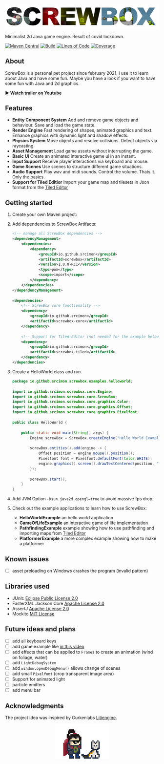 ![Project Logo](docs/logo.png)

Minimalist 2d Java game engine. Result of covid lockdown.

[![Maven Central](https://img.shields.io/maven-central/v/io.github.srcimon/screwbox)](https://search.maven.org/artifact/io.github.srcimon/screwbox)
[![Build](https://github.com/srcimon/screwbox/actions/workflows/build.yml/badge.svg)](https://github.com/srcimon/screwbox/actions/workflows/build.yml)
[![Lines of Code](https://sonarcloud.io/api/project_badges/measure?project=srcimon_screwbox&metric=ncloc)](https://sonarcloud.io/summary/new_code?id=srcimon_screwbox)
[![Coverage](https://sonarcloud.io/api/project_badges/measure?project=srcimon_screwbox&metric=coverage)](https://sonarcloud.io/summary/new_code?id=srcimon_screwbox)

## About

ScrewBox is a personal pet project since february 2021. I use it to learn about Java and have some fun. Maybe you have a
look if you want to have some fun with Java and 2d graphics.

**[▶ Watch trailer on Youtube](https://www.youtube.com/watch?v=fg5MJDx78SQ)**

## Features

- **Entity Component System** Add and remove game objects and behaviour. Save and load the game state.
- **Render Engine** Fast rendering of shapes, animated graphics and text. Enhance graphics with dynamic light and shadow
  effects.
- **Physics System** Move objects and resolve collisions. Detect objects via raycasting.
- **Asset Management** Load game assets without interrupting the game.
- **Basic UI** Create an animated interactive game ui in an instant.
- **Input Support** Receive player interactions via keyboard and mouse.
- **Game Scenes** Use scenes to structure different game situations.
- **Audio Support** Play wav and midi sounds. Control the volume. Thats it. Only the basics.
- **Support for Tiled Editior** Import your game map and tilesets in Json format from
  the [Tiled Editor](https://www.mapeditor.org)

## Getting started

1. Create your own Maven project:

2. Add dependencies to ScrewBox Artifacts:

    ``` xml
   <!-- manage all ScrewBox dependencies -->
    <dependencyManagement>
        <dependencies>
            <dependency>
                <groupId>io.github.srcimon</groupId>
                <artifactId>screwbox</artifactId>
                <version>1.0.0-RC1</version>
                <type>pom</type>
                <scope>import</scope>
            </dependency>
        </dependencies>
    </dependencyManagement>
   
    <dependencies>
        <!-- ScrewBox core functionality -->
        <dependency>
            <groupId>io.github.srcimon</groupId>
            <artifactId>screwbox-core</artifactId>
        </dependency>
   
        <!-- Support for Tiled-Editor (not needed for the example below) -->
        <dependency>
            <groupId>io.github.srcimon</groupId>
            <artifactId>screwbox-tiled</artifactId>
        </dependency>
    </dependencies>
    ```

3. Create a HelloWorld class and run.

    ``` java
    package io.github.srcimon.screwbox.examples.helloworld;
    
    import io.github.srcimon.screwbox.core.Engine;
    import io.github.srcimon.screwbox.core.ScrewBox;
    import io.github.srcimon.screwbox.core.graphics.Color;
    import io.github.srcimon.screwbox.core.graphics.Offset;
    import io.github.srcimon.screwbox.core.graphics.Pixelfont;
    
    public class HelloWorld {
    
        public static void main(String[] args) {
            Engine screwBox = ScrewBox.createEngine("Hello World Example");
    
            screwBox.entities().add(engine -> {
                Offset position = engine.mouse().position();
                Pixelfont font = Pixelfont.defaultFont(Color.WHITE);
                engine.graphics().screen().drawTextCentered(position, "HELLO WORLD!", font, 4);
            });
    
            screwBox.start();
        }
    }
    ```

4. Add JVM Option `-Dsun.java2d.opengl=true` to avoid massive fps drop.

5. Check out the example applications to learn how to use ScrewBox:

    - **HelloWorldExample** an hello world application
    - **GameOfLifeExample** an interactive game of life implementation
    - **PathfindingExample** example showing how to use pathfinding and importing maps
      from [Tiled Editor](https://www.mapeditor.org)
    - **PlatformerExample** a more complex example showing how to make a platformer

## Known issues

- [ ] asset preloading on Windows crashes the program (invalid pattern)

## Libraries used

- JUnit: [Eclipse Public License 2.0](https://github.com/junit-team/junit5/blob/main/LICENSE.md)
- FasterXML Jackson Core [Apache License 2.0](https://github.com/FasterXML/jackson-core/blob/2.14/LICENSE)
- AssertJ [Apache License 2.0](https://github.com/assertj/assertj-core/blob/main/LICENSE.txt)
- Mockito [MIT License](https://github.com/mockito/mockito/blob/main/LICENSE)

## Future ideas and plans

- [ ] add all keyboard keys
- [ ] add game example like [in this video](https://www.youtube.com/watch?v=GDoBw1ogFZY)
- [ ] add effects that can be applied to `Frame`s to create an animation (wind on foliage, water)
- [ ] add `LightDebugSystem`
- [ ] add `window.openDebugMenu()` allows change of scenes
- [ ] add small `Pixelfont` (crop transparent image area)
- [ ] Support for animated light
- [ ] particle emitters
- [ ] add menu bar

## Acknowledgments

The project idea was inspired by Gurkenlabs [Litiengine](https://github.com/gurkenlabs/litiengine).

<p align="center"><img alt="super hero and cat standing next to each other" src="docs/outro.gif"></p>
